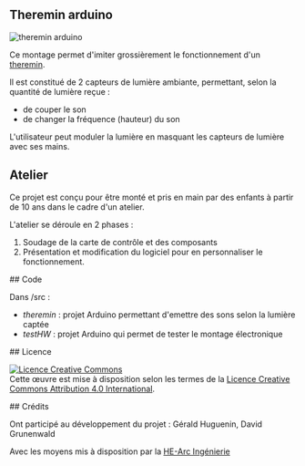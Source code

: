 ## Theremin arduino

![theremin arduino](https://cloud.githubusercontent.com/assets/1151212/20793162/fa3db516-b7c5-11e6-9552-122c4ab9747a.png)

Ce montage permet d'imiter grossièrement le fonctionnement d'un [theremin](https://en.wikipedia.org/wiki/Theremin). 

Il est constitué de 2 capteurs de lumière ambiante, permettant, selon la quantité de lumière reçue :
* de couper le son
* de changer la fréquence (hauteur) du son

L'utilisateur peut moduler la lumière en masquant les capteurs de lumière avec ses mains.

## Atelier 

Ce projet est conçu pour être monté et pris en main par des enfants à partir de 10 ans dans le cadre d'un atelier.

L'atelier se déroule en 2 phases :

1. Soudage de la carte de contrôle et des composants 
2. Présentation et modification du logiciel pour en personnaliser le fonctionnement.

## Code 

Dans /src :

* *theremin* : projet Arduino permettant d'emettre des sons selon la lumière captée
* *testHW* : projet Arduino qui permet de tester le montage électronique

## Licence

<a rel="license" href="http://creativecommons.org/licenses/by/4.0/"><img alt="Licence Creative Commons" style="border-width:0" src="https://i.creativecommons.org/l/by/4.0/88x31.png" /></a><br />Cette œuvre est mise à disposition selon les termes de la <a rel="license" href="http://creativecommons.org/licenses/by/4.0/">Licence Creative Commons Attribution 4.0 International</a>.

## Crédits

Ont participé au développement du projet : Gérald Huguenin, David Grunenwald

Avec les moyens mis à disposition par la [HE-Arc Ingénierie](http://www.he-arc.ch/ingenierie)
